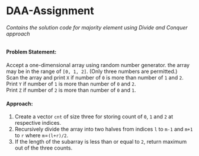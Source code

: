 # DAA-Assignment

###### Contains the solution code for majority element using Divide and Conquer approach

#### Problem Statement:
Accept a one-dimensional array using random number generator. the array may be in the range of ```[0, 1, 2]```. (Only three numbers are permitted.)\
Scan the array and print ```X``` if number of ```0``` is more than number of ```1``` and ```2```.\
Print ```Y``` if number of ```1``` is more than number of ```0``` and ```2```.\
Print ```Z``` if number of ```2``` is more than number of ```0``` and ```1```.

#### Approach:
1. Create a vector ```cnt``` of size three for storing count of ```0```, ```1``` and ```2``` at respective indices.
2. Recursively divide the array into two halves from indices ```l``` to ```m-1``` and ```m+1``` to ```r``` where ```m```=```(l+r)/2```.
3. If the length of the subarray is less than or equal to ```2```, return maximum out of the three counts.
